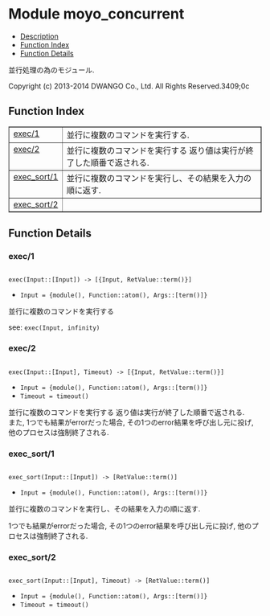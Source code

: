 

# Module moyo_concurrent #
* [Description](#description)
* [Function Index](#index)
* [Function Details](#functions)

並行処理の為のモジュール.

Copyright (c) 2013-2014 DWANGO Co., Ltd. All Rights Reserved.3409;0c

<a name="index"></a>

## Function Index ##


<table width="100%" border="1" cellspacing="0" cellpadding="2" summary="function index"><tr><td valign="top"><a href="#exec-1">exec/1</a></td><td>並行に複数のコマンドを実行する.</td></tr><tr><td valign="top"><a href="#exec-2">exec/2</a></td><td>並行に複数のコマンドを実行する
返り値は実行が終了した順番で返される.</td></tr><tr><td valign="top"><a href="#exec_sort-1">exec_sort/1</a></td><td>並行に複数のコマンドを実行し、その結果を入力の順に返す.</td></tr><tr><td valign="top"><a href="#exec_sort-2">exec_sort/2</a></td><td></td></tr></table>


<a name="functions"></a>

## Function Details ##

<a name="exec-1"></a>

### exec/1 ###

<pre><code>
exec(Input::[Input]) -&gt; [{Input, RetValue::term()}]
</code></pre>

<ul class="definitions"><li><code>Input = {module(), Function::atom(), Args::[term()]}</code></li></ul>

並行に複数のコマンドを実行する

see: `exec(Input, infinity)`

<a name="exec-2"></a>

### exec/2 ###

<pre><code>
exec(Input::[Input], Timeout) -&gt; [{Input, RetValue::term()}]
</code></pre>

<ul class="definitions"><li><code>Input = {module(), Function::atom(), Args::[term()]}</code></li><li><code>Timeout = timeout()</code></li></ul>

並行に複数のコマンドを実行する
返り値は実行が終了した順番で返される. <br />
また, 1つでも結果がerrorだった場合, その1つのerror結果を呼び出し元に投げ, 他のプロセスは強制終了される.

<a name="exec_sort-1"></a>

### exec_sort/1 ###

<pre><code>
exec_sort(Input::[Input]) -&gt; [RetValue::term()]
</code></pre>

<ul class="definitions"><li><code>Input = {module(), Function::atom(), Args::[term()]}</code></li></ul>

並行に複数のコマンドを実行し、その結果を入力の順に返す.

1つでも結果がerrorだった場合, その1つのerror結果を呼び出し元に投げ, 他のプロセスは強制終了される.

<a name="exec_sort-2"></a>

### exec_sort/2 ###

<pre><code>
exec_sort(Input::[Input], Timeout) -&gt; [RetValue::term()]
</code></pre>

<ul class="definitions"><li><code>Input = {module(), Function::atom(), Args::[term()]}</code></li><li><code>Timeout = timeout()</code></li></ul>

